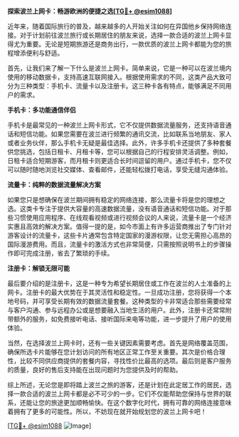 **探索波兰上网卡：畅游欧洲的便捷之选[[TG💪+ @esim1088](https://t.me/s/esim1088)]**

近年来，随着国际旅行的普及，越来越多的人开始关注如何在异国他乡保持网络连接。对于计划前往波兰旅行或长期居住的朋友来说，选择一款合适的波兰上网卡显得尤为重要。无论是短期旅游还是商务出行，一款优质的波兰上网卡都能为您的旅程增添便利与舒适。

首先，让我们来了解一下什么是波兰上网卡。简单来说，它是一种可以在波兰境内使用的移动数据卡，支持高速互联网接入。根据使用需求的不同，这类产品大致可分为三种类型：手机卡、流量卡以及注册卡。这三种卡各有特点，能够满足不同用户的需求。

**手机卡：多功能通信伴侣**

手机卡是最常见的一种波兰上网卡形式，它不仅提供数据流量服务，还支持语音通话和短信功能。如果您需要在波兰进行频繁的通讯交流，比如联系当地朋友、家人或者业务伙伴，那么手机卡无疑是最佳选择。此外，许多手机卡还提供了多种套餐供您挑选，包括日租卡、月租卡等，您可以根据自己的行程安排灵活调整。例如，日租卡适合短期游客，而月租卡则更适合长时间逗留的用户。通过手机卡，您不仅可以随时随地浏览社交媒体、查看邮件，还能轻松拨打电话，享受无缝沟通体验。

**流量卡：纯粹的数据流量解决方案**

如果您只是想确保在波兰期间拥有稳定的网络连接，那么流量卡将是您的理想之选。这类卡专注于提供大容量的高速数据流量，没有语音通话和短信功能。对于那些习惯使用应用程序、在线观看视频或进行视频会议的人来说，流量卡是一个经济实惠且高效的解决方案。值得一提的是，如今市面上有许多运营商推出了专门针对游客设计的流量卡，这些卡片通常包含特定国家的漫游权限，让您无需担心高昂的国际漫游费用。而且，流量卡的激活方式也非常简便，只需按照说明书上的步骤操作即可完成注册，省去了繁琐的手续。

**注册卡：解锁无限可能**

最后要介绍的是注册卡，这是一种专为希望长期居住或工作在波兰的人士准备的上网卡。注册卡的最大优势在于其灵活性和稳定性。一旦成功注册，您将获得一个本地号码，并可享受长期有效的数据流量套餐。这种类型的卡非常适合那些需要经常与客户沟通、参与远程办公或是想要融入当地生活的用户。此外，注册卡还常常附带额外的服务，如免费接听电话、接听国际来电等功能，进一步提升了用户的使用体验。

当然，在选择波兰上网卡时，还有一些关键因素需要考虑。首先是网络覆盖范围，确保所选卡片能够在您计划访问的所有地区正常工作至关重要。其次是价格合理性，比较不同供应商提供的套餐内容，寻找性价比最高的选项。最后则是客户服务的质量，良好的售后支持能在出现问题时为您提供及时的帮助。

综上所述，无论您是即将踏上波兰之旅的游客，还是计划在此定居工作的居民，选择一款合适的波兰上网卡都是必不可少的一步。它们不仅能帮助您保持与世界的联系，还能让您的旅途更加顺畅愉快。在这个数字化时代，拥有可靠的网络连接意味着拥有了更多的可能性。所以，不妨现在就开始规划您的波兰上网卡吧！

[[TG💪+ @esim1088](https://t.me/s/esim1088) ![Image](https://i.postimg.cc/4NQfJmqS/Snipaste-2025-05-13-00-14-12.png)]